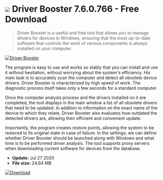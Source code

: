 # ![](https://cdn.softexe.net/static/icon/c/driver-booster-8305.png) Driver Booster 7.6.0.766 - Free Download

> Driver Booster is a useful and free tool that allows you to manage drivers for devices in Windows, ensuring that the most up-to-date software that controls the work of various components is always installed on your computer.

[![Driver Booster](https://gallery.dpcdn.pl/imgc/Tools/17054/g_-_420x350_1.5_-_x20150923141318_0.png)](https://softexe.net/win/disks-files/hdd-utilities/driver-booster:hcRe.html)

The program is easy to use and works so stably that you can install and use it without hesitation, without worrying about the system's efficiency. His main task is to accurately scan the computer and detect all obsolete device drivers. Driver Booster is characterized by high speed of work. The diagnostic process itself takes only a few seconds for a standard computer.
 
 Once the computer analysis process and the drivers installed on it are completed, the tool displays in the main window a list of all obsolete drivers that need to be updated. In addition to information on the exact name of the device to which they relate, Driver Booster also evaluates how outdated the detected drivers are, allowing their efficient and convenient update.
 
 Importantly, the program creates restore points, allowing the system to be restored to its original state in case of failure. In the settings, we can define whether Driver Booster should be launched along with Windows and what time is to be performed driver analysis. The tool supports proxy servers when downloading current software for devices from the database.


- **Update:** Jul 27 2020
- **File size:** 24.64 MB

[![Download](https://cdn.softexe.net/static/img/download.png)](https://softexe.net/win/disks-files/hdd-utilities/driver-booster:hcRe.html)

